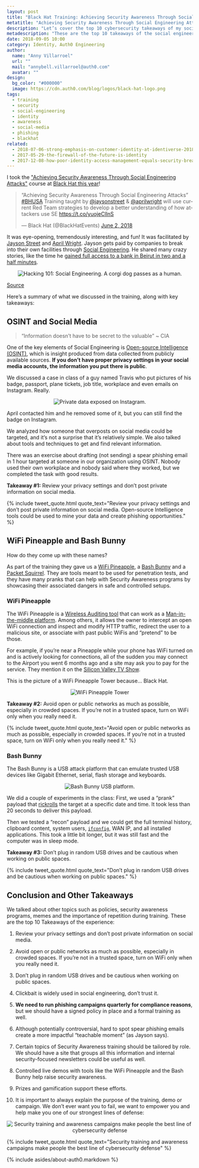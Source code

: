 ```yaml
---
layout: post
title: "Black Hat Training: Achieving Security Awareness Through Social Engineering Attacks"
metatitle: "Achieving Security Awareness Through Social Engineering Attacks"
description: "Let’s cover the top 10 cybersecurity takeaways of my social engineering training at Black Hat."
metadescription: "These are the top 10 takeaways of the social engineering course I took at Black Hat, which covered policies, security awareness programs, and much more!"
date: 2018-09-05 10:00
category: Identity, Auth0 Engineering
author:
  name: "Anny Villarroel"
  url: ""
  mail: "annybell.villarroel@auth0.com"
  avatar: ""
design:
  bg_color: "#000000"
  image: https://cdn.auth0.com/blog/logos/black-hat-logo.png
tags:
  - training
  - security
  - social-engineering
  - identity
  - awareness
  - social-media
  - phishing
  - blackhat
related:
  - 2018-07-06-strong-emphasis-on-customer-identity-at-identiverse-2018
  - 2017-05-29-the-firewall-of-the-future-is-identity
  - 2017-12-08-how-poor-identity-access-management-equals-security-breaches
---
```


I took the ["Achieving Security Awareness Through Social Engineering Attacks"](https://www.blackhat.com/us-18/training/achieving-security-awareness-through-social-engineering-attacks.html) course at [Black Hat this year](https://www.blackhat.com/us-18/)!

<blockquote class="twitter-tweet" data-lang="en"><p lang="en" dir="ltr">“Achieving Security Awareness Through Social Engineering Attacks” <a href="https://twitter.com/hashtag/BHUSA?src=hash&amp;ref_src=twsrc%5Etfw">#BHUSA</a> Training taught by <a href="https://twitter.com/jaysonstreet?ref_src=twsrc%5Etfw">@jaysonstreet</a> &amp; <a href="https://twitter.com/aprilwright?ref_src=twsrc%5Etfw">@aprilwright</a> will use current Red Team strategies to develop a better understanding of how attackers use SE <a href="https://t.co/yuojeClInS">https://t.co/yuojeClInS</a></p>&mdash; Black Hat (@BlackHatEvents) <a href="https://twitter.com/BlackHatEvents/status/1002976909268045827?ref_src=twsrc%5Etfw">June 2, 2018</a></blockquote>
<script async src="https://platform.twitter.com/widgets.js" charset="utf-8"></script>

It was eye-opening, tremendously interesting, and fun! It was facilitated by [Jayson Street](https://twitter.com/jaysonstreet) and [April Wright](https://twitter.com/aprilwright). Jayson gets paid by companies to break into their own facilities through [Social Engineering](<https://en.wikipedia.org/wiki/Social_engineering_(security)>). He shared many crazy stories, like the time he [gained full access to a bank in Beirut in two and a half minutes](https://www.youtube.com/watch?v=UpX70KxGiVo&feature=youtu.be&t=434).

<p style="text-align: center;">
  <img src="https://cdn.auth0.com/blog/achieving-security-awareness-through-social-engineering-attacks/corgi-social-engineering-meme.jpg" alt="Hacking 101: Social Engineering. A corgi dog passes as a human.">
</p>

[Source](https://imgflip.com/meme/38390688/corgi-hacker?sort=latest)

Here’s a summary of what we discussed in the training, along with key takeaways:

## OSINT and Social Media

> “Information doesn’t have to be secret to the valuable” ~ CIA

One of the key elements of Social Engineering is [Open-source Intelligence (OSINT)](https://en.wikipedia.org/wiki/Open-source_intelligence), which is insight produced from data collected from publicly available sources. **If you don’t have proper privacy settings in your social media accounts, the information you put there is public**.

We discussed a case in class of a guy named Travis who put pictures of his badge, passport, plane tickets, job title, workplace and even emails on Instagram. Really.

<p style="text-align: center;">
  <img src="https://cdn.auth0.com/blog/achieving-security-awareness-through-social-engineering-attacks/private-data-exposed-in-instragram.jpg" alt="Private data exposed on Instagram.">
</p>

April contacted him and he removed some of it, but you can still find the badge on Instagram.

We analyzed how someone that overposts on social media could be targeted, and it’s not a surprise that it’s relatively simple. We also talked about tools and techniques to get and find relevant information.

There was an exercise about drafting (not sending) a spear phishing email in 1 hour targeted at someone in our organization using OSINT. Nobody used their own workplace and nobody said where they worked, but we completed the task with good results.

**Takeaway #1:** Review your privacy settings and don’t post private information on social media.

{% include tweet_quote.html quote_text="Review your privacy settings and don’t post private information on social media. Open-source Intelligence tools could be used to mine your data and create phishing opportunities." %}

## WiFi Pineapple and Bash Bunny

How do they come up with these names?

As part of the training they gave us a [WiFi Pineapple](https://www.wifipineapple.com/), a [Bash Bunny](https://wiki.bashbunny.com/#!index.md) and a [Packet Squirrel](https://www.hak5.org/gear/packet-squirrel). They are tools meant to be used for penetration tests, and they have many pranks that can help with Security Awareness programs by showcasing their associated dangers in safe and controlled setups.

### WiFi Pineapple

The WiFi Pineapple is a [Wireless Auditing tool](https://www.tutorialspoint.com/wireless_security/wireless_security_tools.htm) that can work as a [Man-in-the-middle platform](https://en.wikipedia.org/wiki/Man-in-the-middle_attack). Among others, it allows the owner to intercept an open WiFi connection and inspect and modify HTTP traffic, redirect the user to a malicious site, or associate with past public WiFis and “pretend” to be those.

For example, if you’re near a Pineapple while your phone has WiFi turned on and is actively looking for connections, all of the sudden you may connect to the Airport you went 6 months ago and a site may ask you to pay for the service. They mention it on the [Silicon Valley TV Show](https://www.youtube.com/watch?v=9FckHMPBs_Q).

This is the picture of a WiFi Pineapple Tower because… Black Hat.

<p style="text-align: center;">
  <img src="https://cdn.auth0.com/blog/achieving-security-awareness-through-social-engineering-attacks/wifi-pineapple-tower.jpg" alt="WiFi Pineapple Tower">
</p>

**Takeaway #2:** Avoid open or public networks as much as possible, especially in crowded spaces. If you’re not in a trusted space, turn on WiFi only when you really need it.

{% include tweet_quote.html quote_text="Avoid open or public networks as much as possible, especially in crowded spaces. If you’re not in a trusted space, turn on WiFi only when you really need it." %}

### Bash Bunny

The Bash Bunny is a USB attack platform that can emulate trusted USB devices like Gigabit Ethernet, serial, flash storage and keyboards.

<p style="text-align: center;">
  <img src="https://cdn.auth0.com/blog/achieving-security-awareness-through-social-engineering-attacks/bash-bunny.png" alt="Bash Bunny USB platform.">
</p>

We did a couple of experiments in the class: First, we used a “prank” payload that [rickrolls](https://en.wikipedia.org/wiki/Rickrolling) the target at a specific date and time. It took less than 20 seconds to deliver this payload.

Then we tested a “recon” payload and we could get the full terminal history, clipboard content, system users, [`ifconfig`](https://en.wikipedia.org/wiki/Ifconfig), WAN IP, and all installed applications. This took a little bit longer, but it was still fast and the computer was in sleep mode.

**Takeaway #3:** Don’t plug in random USB drives and be cautious when working on public spaces.

{% include tweet_quote.html quote_text="Don’t plug in random USB drives and be cautious when working on public spaces." %}

## Conclusion and Other Takeaways

We talked about other topics such as policies, security awareness programs, memes and the importance of repetition during training. These are the top 10 Takeaways of the experience:

1.  Review your privacy settings and don’t post private information on social media.

2.  Avoid open or public networks as much as possible, especially in crowded spaces. If you’re not in a trusted space, turn on WiFi only when you really need it.

3.  Don’t plug in random USB drives and be cautious when working on public spaces.

4.  Clickbait is widely used in social engineering, don’t trust it.

5.  **We need to run phishing campaigns quarterly for compliance reasons**, but we should have a signed policy in place and a formal training as well.
6.  Although potentially controversial, hard to spot spear phishing emails create a more impactful “teachable moment” (as Jayson says).

7.  Certain topics of Security Awareness training should be tailored by role. We should have a site that groups all this information and internal security-focused newsletters could be useful as well.

8.  Controlled live demos with tools like the WiFi Pineapple and the Bash Bunny help raise security awareness.

9.  Prizes and gamification support these efforts.

10. It is important to always explain the purpose of the training, demo or campaign. We don’t ever want you to fail, we want to empower you and help make you one of our strongest lines of defense:

<p style="text-align: center;">
  <img src="https://cdn.auth0.com/blog/achieving-security-awareness-through-social-engineering-attacks/teammate-empowerment.jpg" alt="Security training and awareness campaigns make people the best line of cybersecurity defense">
</p>

{% include tweet_quote.html quote_text="Security training and awareness campaigns make people the best line of cybersecurity defense" %}

{% include asides/about-auth0.markdown %}
